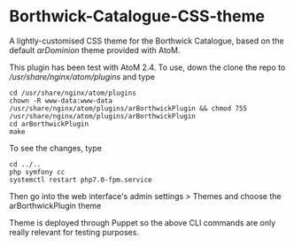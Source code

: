 # Borthwick-Catalogue-CSS-theme
A lightly-customised CSS theme for the Borthwick Catalogue, based on the default *arDominion* theme provided with AtoM.

This plugin has been test with AtoM 2.4. To use, down the clone the repo to */usr/share/nginx/atom/plugins* and type

    cd /usr/share/nginx/atom/plugins
    chown -R www-data:www-data /usr/share/nginx/atom/plugins/arBorthwickPlugin && chmod 755 /usr/share/nginx/atom/plugins/arBorthwickPlugin
    cd arBorthwickPlugin
    make

To see the changes, type

    cd ../..
    php symfony cc
    systemctl restart php7.0-fpm.service

Then go into the web interface's admin settings > Themes and choose the arBorthwickPlugin theme

Theme is deployed through Puppet so the above CLI commands are only really relevant for testing purposes.
